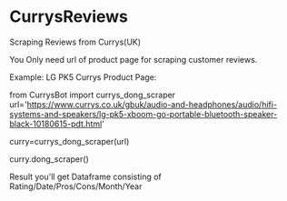 # CurrysReviews
Scraping Reviews from Currys(UK)

You Only need url of product page for scraping customer reviews.

Example:
LG PK5 Currys Product Page:


from CurrysBot import currys_dong_scraper
url='https://www.currys.co.uk/gbuk/audio-and-headphones/audio/hifi-systems-and-speakers/lg-pk5-xboom-go-portable-bluetooth-speaker-black-10180615-pdt.html'

curry=currys_dong_scraper(url)

curry.dong_scraper()

Result you'll get Dataframe consisting of
Rating/Date/Pros/Cons/Month/Year



